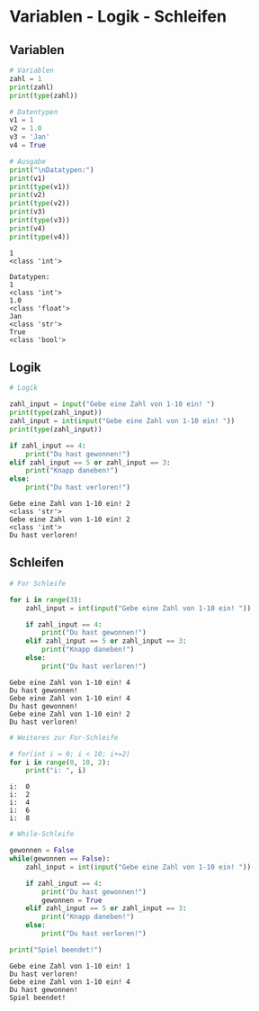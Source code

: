 # Variablen - Logik - Schleifen

## Variablen


```python
# Variablen
zahl = 1
print(zahl)
print(type(zahl))

# Datentypen
v1 = 1
v2 = 1.0
v3 = 'Jan'
v4 = True

# Ausgabe
print("\nDatatypen:")
print(v1)
print(type(v1))
print(v2)
print(type(v2))
print(v3)
print(type(v3))
print(v4)
print(type(v4))
```

    1
    <class 'int'>
    
    Datatypen:
    1
    <class 'int'>
    1.0
    <class 'float'>
    Jan
    <class 'str'>
    True
    <class 'bool'>
    

## Logik


```python
# Logik

zahl_input = input("Gebe eine Zahl von 1-10 ein! ")
print(type(zahl_input))
zahl_input = int(input("Gebe eine Zahl von 1-10 ein! "))
print(type(zahl_input))

if zahl_input == 4:
    print("Du hast gewonnen!")
elif zahl_input == 5 or zahl_input == 3:
    print("Knapp daneben!")
else:
    print("Du hast verloren!")
```

    Gebe eine Zahl von 1-10 ein! 2
    <class 'str'>
    Gebe eine Zahl von 1-10 ein! 2
    <class 'int'>
    Du hast verloren!
    

## Schleifen


```python
# For Schleife

for i in range(3):
    zahl_input = int(input("Gebe eine Zahl von 1-10 ein! "))

    if zahl_input == 4:
        print("Du hast gewonnen!")
    elif zahl_input == 5 or zahl_input == 3:
        print("Knapp daneben!")
    else:
        print("Du hast verloren!")
```

    Gebe eine Zahl von 1-10 ein! 4
    Du hast gewonnen!
    Gebe eine Zahl von 1-10 ein! 4
    Du hast gewonnen!
    Gebe eine Zahl von 1-10 ein! 2
    Du hast verloren!
    


```python
# Weiteres zur For-Schleife

# for(int i = 0; i < 10; i+=2)
for i in range(0, 10, 2):
    print("i: ", i)
```

    i:  0
    i:  2
    i:  4
    i:  6
    i:  8
    


```python
# While-Schleife

gewonnen = False
while(gewonnen == False):
    zahl_input = int(input("Gebe eine Zahl von 1-10 ein! "))

    if zahl_input == 4:
        print("Du hast gewonnen!")
        gewonnen = True
    elif zahl_input == 5 or zahl_input == 3:
        print("Knapp daneben!")
    else:
        print("Du hast verloren!")

print("Spiel beendet!")
```

    Gebe eine Zahl von 1-10 ein! 1
    Du hast verloren!
    Gebe eine Zahl von 1-10 ein! 4
    Du hast gewonnen!
    Spiel beendet!
    
